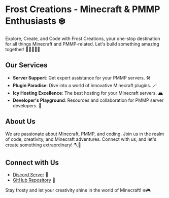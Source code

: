 # Frost Creations - Minecraft & PMMP Enthusiasts ❄️

Explore, Create, and Code with Frost Creations, your one-stop destination for all things Minecraft and PMMP-related. Let's build something amazing together! 🌟🏰🔨🧑‍💻

## Our Services
- **Server Support**: Get expert assistance for your PMMP servers. 🛠️
- **Plugin Paradise**: Dive into a world of innovative Minecraft plugins. 🪄
- **Icy Hosting Excellence**: The best hosting for your Minecraft servers. 🏔️
- **Developer's Playground**: Resources and collaboration for PMMP server developers. 🧰

## About Us
We are passionate about Minecraft, PMMP, and coding. Join us in the realm of code, creativity, and Minecraft adventures. Connect with us, and let's create something extraordinary! 🪓🔮

## Connect with Us
- [Discord Server](https://discord.gg/wCX2azWS5A) 💬
- [GitHub Repository](https://github.com/FrostCreations) 📁

Stay frosty and let your creativity shine in the world of Minecraft! ❄️🎮
